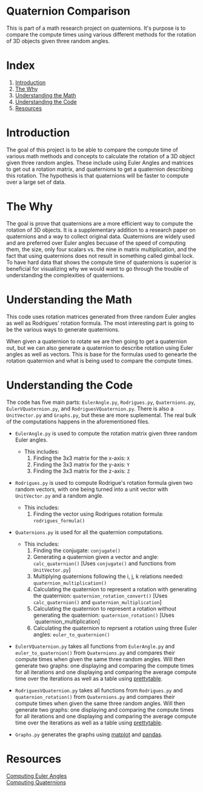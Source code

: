 # Quaternion Comparison
This is part of a math research project on quaternions. It's purpose is to compare the compute times using various different methods for the rotation of 3D objects given three random angles.

# Index
1. [Introduction](#introduction)
2. [The Why](#the-why)
3. [Understanding the Math](#understanding-the-math)
4. [Understanding the Code](#understanding-the-code)
5. [Resources](#resources)

# Introduction
The goal of this project is to be able to compare the compute time of various math methods and concepts to calculate the rotation of a 3D object given three random angles. These include using Euler Angles and matrices to get out a rotation matrix, and quaternions to get a quaternion describing this rotation. The hypothesis is that quaternions will be faster to compute over a large set of data. 

# The Why
The goal is prove that quaternions are a more efficient way to compute the rotation of 3D objects. It is a supplementary addition to a research paper on quaternions and a way to collect original data. Quaternions are widely used and are preferred over Euler angles becuase of the speed of computing them, the size, only four scalars vs. the nine in matrix multiplication, and the fact that using quaternions does not result in something called gimbal lock. To have hard data that shows the compute time of quaternions is superior is beneficial for visualizing why we would want to go through the trouble of understanding the complexities of quaternions. 

# Understanding the Math
This code uses rotation matrices generated from three random Euler angles as well as Rodrigues' rotation formula. The most interesting part is going to be the various ways to generate quaternions.

When given a quaternion to rotate we are then going to get a quaternion out, but we can also generate a quaternion to describe rotation using Euler angles as well as vectors. This is base for the formulas used to genearte the rotation quaternion and what is being used to compare the compute times. 

# Understanding the Code
The code has five main parts: `EulerAngle.py`, `Rodrigues.py`, `Quaternions.py`, `EulerVQuaternion.py`, and `RodriguesVQuaternion.py`. There is also a `UnitVector.py` and `Graphs.py`, but these are more suplemental. The real bulk of the computations happens in the aforementioned files. 

- `EulerAngle.py` is used to compute the rotation matrix given three random Euler angles.
   - This includes:
      1.  Finding the 3x3 matrix for the x-axis: `X`
      2.  Finding the 3x3 matrix for the y-axis: `Y`
      3.  Finding the 3x3 matrix for the z-axis: `Z`
- `Rodrigues.py` is used to compute Rodrigue's rotation formula given two random vectors, with one being turned into a unit vector with `UnitVector.py` and a random angle. 
  - This includes:
      1. Finding the vector using Rodrigues rotation formula: `rodrigues_formula()`
- `Quaternions.py` is used for all the quaternion computations.
  - This includes:
    1. Finding the conjugate: `conjugate()`
    2. Generating a quaternion given a vector and angle: `calc_quaternion()` [Uses `conjugate()` and functions from `UnitVector.py`]
    3. Multiplying quaternions following the i, j, k relations needed: `quaternion_multiplication()`
    4. Calculating the quaternion to represent a rotation with generating the quaternion: `quaternion_rotation_convert()` [Uses `calc_quaternion()` and `quaternion_multiplication`]
    5. Calculating the quaternion to represent a rotation without generating the quaternion: `quaternion_rotation()` [Uses `quaternion_multiplication]
    6. Calculating the quaternion to reprsent a rotation using three Euler angles: `euler_to_quaternion()`
 
 - `EulerVQuaternion.py` takes all functions from `EulerAngle.py` and `euler_to_quaternion()` from `Quaternions.py` and compares their compute times when given the same three random angles. Will then generate two graphs: one displaying and comparing the compute times for all iterations and one displaying and comparing the average compute time over the iterations as well as a table using [prettytable](https://pypi.org/project/prettytable/). 
 - `RodriguesVQuaternion.py` takes all functions from `Rodrigues.py` and `quaternion_rotation()` from `Quaternions.py` and compares their compute times when given the same three random angles. Will then generate two graphs: one displaying and comparing the compute times for all iterations and one displaying and comparing the average compute time over the iterations as well as a table using [prettytable](https://pypi.org/project/prettytable/).
 - `Graphs.py` generates the graphs using [matplot](https://matplotlib.org/) and [pandas](https://pandas.pydata.org/). 

# Resources
[Computing Euler Angles](https://www.meccanismocomplesso.org/en/3d-rotations-and-euler-angles-in-python/) <br>
[Computing Quaternions](https://www.meccanismocomplesso.org/en/hamiltons-quaternions-and-3d-rotation-with-python/)

